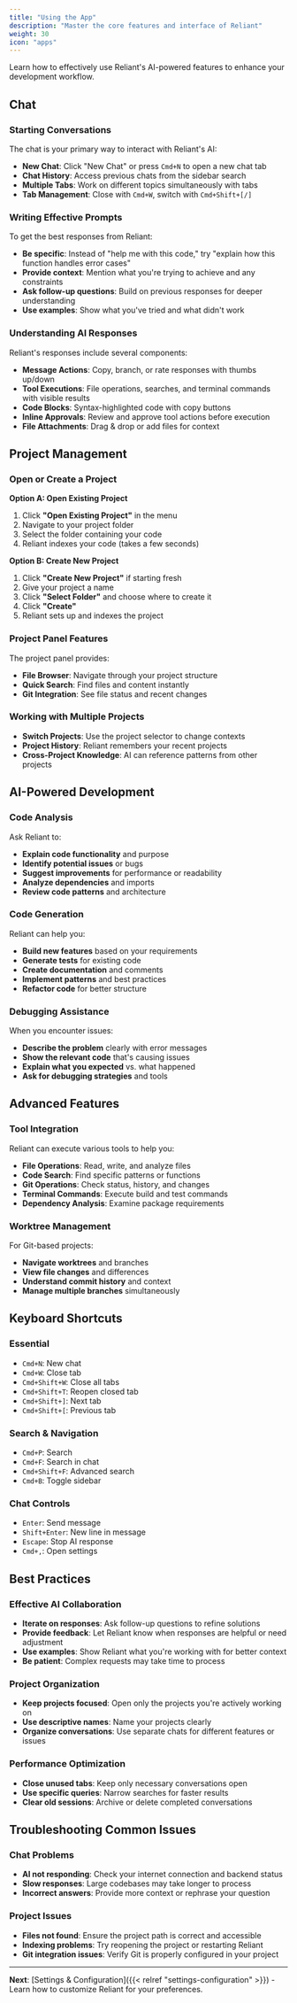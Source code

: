 ```yaml
---
title: "Using the App"
description: "Master the core features and interface of Reliant"
weight: 30
icon: "apps"
---
```


Learn how to effectively use Reliant's AI-powered features to enhance your development workflow.

## Chat

### Starting Conversations

The chat is your primary way to interact with Reliant's AI:

- **New Chat**: Click "New Chat" or press `Cmd+N` to open a new chat tab
- **Chat History**: Access previous chats from the sidebar search
- **Multiple Tabs**: Work on different topics simultaneously with tabs
- **Tab Management**: Close with `Cmd+W`, switch with `Cmd+Shift+[/]`

### Writing Effective Prompts

To get the best responses from Reliant:

- **Be specific**: Instead of "help me with this code," try "explain how this function handles error cases"
- **Provide context**: Mention what you're trying to achieve and any constraints
- **Ask follow-up questions**: Build on previous responses for deeper understanding
- **Use examples**: Show what you've tried and what didn't work

### Understanding AI Responses

Reliant's responses include several components:

- **Message Actions**: Copy, branch, or rate responses with thumbs up/down
- **Tool Executions**: File operations, searches, and terminal commands with visible results
- **Code Blocks**: Syntax-highlighted code with copy buttons
- **Inline Approvals**: Review and approve tool actions before execution
- **File Attachments**: Drag & drop or add files for context

## Project Management

### Open or Create a Project

**Option A: Open Existing Project**
1. Click **"Open Existing Project"** in the menu
2. Navigate to your project folder
3. Select the folder containing your code
4. Reliant indexes your code (takes a few seconds)

**Option B: Create New Project**
1. Click **"Create New Project"** if starting fresh
2. Give your project a name
3. Click **"Select Folder"** and choose where to create it
4. Click **"Create"**
5. Reliant sets up and indexes the project

### Project Panel Features

The project panel provides:

- **File Browser**: Navigate through your project structure
- **Quick Search**: Find files and content instantly
- **Git Integration**: See file status and recent changes

### Working with Multiple Projects

- **Switch Projects**: Use the project selector to change contexts
- **Project History**: Reliant remembers your recent projects
- **Cross-Project Knowledge**: AI can reference patterns from other projects

## AI-Powered Development

### Code Analysis

Ask Reliant to:

- **Explain code functionality** and purpose
- **Identify potential issues** or bugs
- **Suggest improvements** for performance or readability
- **Analyze dependencies** and imports
- **Review code patterns** and architecture

### Code Generation

Reliant can help you:

- **Build new features** based on your requirements
- **Generate tests** for existing code
- **Create documentation** and comments
- **Implement patterns** and best practices
- **Refactor code** for better structure

### Debugging Assistance

When you encounter issues:

- **Describe the problem** clearly with error messages
- **Show the relevant code** that's causing issues
- **Explain what you expected** vs. what happened
- **Ask for debugging strategies** and tools

## Advanced Features

### Tool Integration

Reliant can execute various tools to help you:

- **File Operations**: Read, write, and analyze files
- **Code Search**: Find specific patterns or functions
- **Git Operations**: Check status, history, and changes
- **Terminal Commands**: Execute build and test commands
- **Dependency Analysis**: Examine package requirements

### Worktree Management

For Git-based projects:

- **Navigate worktrees** and branches
- **View file changes** and differences
- **Understand commit history** and context
- **Manage multiple branches** simultaneously

## Keyboard Shortcuts

### Essential

- `Cmd+N`: New chat
- `Cmd+W`: Close tab
- `Cmd+Shift+W`: Close all tabs
- `Cmd+Shift+T`: Reopen closed tab
- `Cmd+Shift+]`: Next tab
- `Cmd+Shift+[`: Previous tab

### Search & Navigation

- `Cmd+P`: Search
- `Cmd+F`: Search in chat
- `Cmd+Shift+F`: Advanced search
- `Cmd+B`: Toggle sidebar

### Chat Controls

- `Enter`: Send message
- `Shift+Enter`: New line in message
- `Escape`: Stop AI response
- `Cmd+,`: Open settings

## Best Practices

### Effective AI Collaboration

- **Iterate on responses**: Ask follow-up questions to refine solutions
- **Provide feedback**: Let Reliant know when responses are helpful or need adjustment
- **Use examples**: Show Reliant what you're working with for better context
- **Be patient**: Complex requests may take time to process

### Project Organization

- **Keep projects focused**: Open only the projects you're actively working on
- **Use descriptive names**: Name your projects clearly
- **Organize conversations**: Use separate chats for different features or issues

### Performance Optimization

- **Close unused tabs**: Keep only necessary conversations open
- **Use specific queries**: Narrow searches for faster results
- **Clear old sessions**: Archive or delete completed conversations

## Troubleshooting Common Issues

### Chat Problems

- **AI not responding**: Check your internet connection and backend status
- **Slow responses**: Large codebases may take longer to process
- **Incorrect answers**: Provide more context or rephrase your question

### Project Issues

- **Files not found**: Ensure the project path is correct and accessible
- **Indexing problems**: Try reopening the project or restarting Reliant
- **Git integration issues**: Verify Git is properly configured in your project

---

**Next**: [Settings & Configuration]({{< relref "settings-configuration" >}}) - Learn how to customize Reliant for your preferences.
